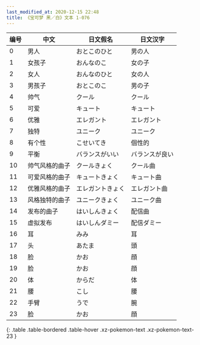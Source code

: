 ```yaml
---
last_modified_at: 2020-12-15 22:48
title: 《宝可梦 黑／白》文本 1-076
---
```

| 编号 | 中文 | 日文假名 | 日文汉字 |
| ---- | ---- | ---- | --- |
| 0 | 男人 | おとこのひと | 男の人 |
| 1 | 女孩子 | おんなのこ | 女の子 |
| 2 | 女人 | おんなのひと | 女の人 |
| 3 | 男孩子 | おとこのこ | 男の子 |
| 4 | 帅气 | クール | クール |
| 5 | 可爱 | キュート | キュート |
| 6 | 优雅 | エレガント | エレガント |
| 7 | 独特 | ユニーク | ユニーク |
| 8 | 有个性 | こせいてき | 個性的 |
| 9 | 平衡 | バランスがいい | バランスが良い |
| 10 | 帅气风格的曲子 | クールきょく | クール曲 |
| 11 | 可爱风格的曲子 | キュートきょく | キュート曲 |
| 12 | 优雅风格的曲子 | エレガントきょく | エレガント曲 |
| 13 | 风格独特的曲子 | ユニークきょく | ユニーク曲 |
| 14 | 发布的曲子 | はいしんきょく | 配信曲 |
| 15 | 虚拟发布 | はいしんダミー | 配信ダミー |
| 16 | 耳 | みみ | 耳 |
| 17 | 头 | あたま | 頭 |
| 18 | 脸 | かお | 顔 |
| 19 | 脸 | かお | 顔 |
| 20 | 体 | からだ | 体 |
| 21 | 腰 | こし | 腰 |
| 22 | 手臂 | うで | 腕 |
| 23 | 脸 | かお | 顔 |
{: .table .table-bordered .table-hover .xz-pokemon-text .xz-pokemon-text-23 }